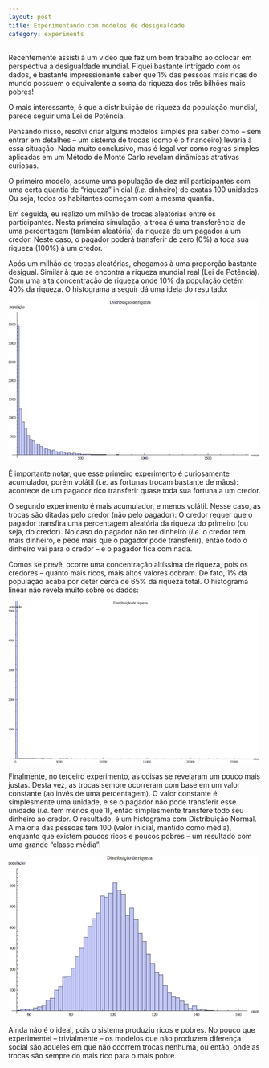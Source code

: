 ```yaml
---
layout: post
title: Experimentando com modelos de desigualdade
category: experiments
---
```


Recentemente assisti à um video que faz um bom trabalho ao colocar em
perspectiva a desigualdade mundial. Fiquei bastante intrigado com os dados, é
bastante impressionante saber que 1% das pessoas mais ricas do mundo possuem o
equivalente a soma da riqueza dos três bilhões mais pobres!

O mais interessante, é que a distribuição de riqueza da população mundial,
parece seguir uma Lei de Potência.

Pensando nisso, resolvi criar alguns modelos simples pra saber como – sem
entrar em detalhes – um sistema de trocas (como é o financeiro) levaria à essa
situação. Nada muito conclusivo, mas é legal ver como regras simples aplicadas
em um Método de Monte Carlo revelam dinâmicas atrativas curiosas.

O primeiro modelo, assume uma população de dez mil participantes com uma certa
quantia de “riqueza” inicial (_i.e._ dinheiro) de exatas 100 unidades. Ou seja,
todos os habitantes começam com a mesma quantia.

Em seguida, eu realizo um milhão de trocas aleatórias entre os participantes.
Nesta primeira simulação, a troca é uma transferência de uma percentagem
(também aleatória) da riqueza de um pagador à um credor. Neste caso, o pagador
poderá transferir de zero (0%) a toda sua riqueza (100%) à um credor.

Após um milhão de trocas aleatórias, chegamos à uma proporção bastante
desigual. Similar à que se encontra a riqueza mundial real (Lei de Potência).
Com uma alta concentração de riqueza onde 10% da população detém 40% da
riqueza. O histograma a seguir dá uma ideia do resultado:

![Distribuição de Riqueza](/images/distrib-riqueza-1.png?raw=true)

É importante notar, que esse primeiro experimento é curiosamente  acumulador,
porém volátil (_i.e._ as fortunas trocam bastante de mãos): acontece de um
pagador rico transferir quase toda sua fortuna a um credor.

O segundo experimento é  mais acumulador, e menos volátil. Nesse caso, as
trocas são ditadas pelo credor (não pelo pagador): O credor requer que o
pagador transfira uma percentagem aleatória da riqueza do primeiro (ou seja, do
credor). No caso do pagador não ter dinheiro (_i.e._ o credor tem mais dinheiro,
e pede mais que o pagador pode transferir), então todo o dinheiro vai para o
credor – e o pagador fica com nada.

Comos se prevê, ocorre uma concentração altíssima de riqueza, pois os credores
– quanto mais ricos, mais altos valores cobram. De fato, 1% da população acaba
por deter cerca de 65% da riqueza total. O histograma linear não revela muito
sobre os dados:

![Distribuição de Riqueza](/images/distrib-riqueza-2.png?raw=true)

Finalmente, no terceiro experimento, as coisas se revelaram um pouco mais
justas. Desta vez, as trocas sempre ocorreram com base em um valor constante
(ao invés de uma percentagem). O valor constante é simplesmente uma unidade, e
se o pagador não pode transferir esse unidade (_i.e._ tem menos que 1), então
simplesmente transfere todo seu dinheiro ao credor. O resultado, é um
histograma com Distribuição Normal. A maioria das pessoas tem 100 (valor
inicial, mantido como média), enquanto que existem poucos ricos e poucos pobres
– um resultado com uma grande “classe média”:

![Distribuição de Riqueza](/images/distrib-riqueza-3.png?raw=true)

Ainda não é o ideal, pois o sistema produziu ricos e pobres. No pouco que
experimentei – trivialmente – os modelos que não produzem diferença social são
aqueles em que não ocorrem trocas nenhuma, ou então, onde as trocas são sempre
do mais rico para o mais pobre.

